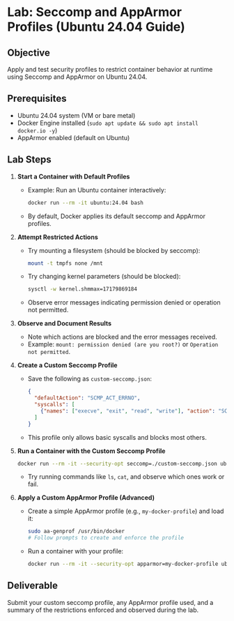 # Lab: Seccomp and AppArmor Profiles (Ubuntu 24.04 Guide)

## Objective
Apply and test security profiles to restrict container behavior at runtime using Seccomp and AppArmor on Ubuntu 24.04.

## Prerequisites
- Ubuntu 24.04 system (VM or bare metal)
- Docker Engine installed (`sudo apt update && sudo apt install docker.io -y`)
- AppArmor enabled (default on Ubuntu)

## Lab Steps

1. **Start a Container with Default Profiles**
   - Example: Run an Ubuntu container interactively:
     ```bash
     docker run --rm -it ubuntu:24.04 bash
     ```
   - By default, Docker applies its default seccomp and AppArmor profiles.

2. **Attempt Restricted Actions**
   - Try mounting a filesystem (should be blocked by seccomp):
     ```bash
     mount -t tmpfs none /mnt
     ```
   - Try changing kernel parameters (should be blocked):
     ```bash
     sysctl -w kernel.shmmax=17179869184
     ```
   - Observe error messages indicating permission denied or operation not permitted.

3. **Observe and Document Results**
   - Note which actions are blocked and the error messages received.
   - Example: `mount: permission denied (are you root?)` or `Operation not permitted`.

4. **Create a Custom Seccomp Profile**
   - Save the following as `custom-seccomp.json`:
     ```json
     {
       "defaultAction": "SCMP_ACT_ERRNO",
       "syscalls": [
         {"names": ["execve", "exit", "read", "write"], "action": "SCMP_ACT_ALLOW"}
       ]
     }
     ```
   - This profile only allows basic syscalls and blocks most others.

5. **Run a Container with the Custom Seccomp Profile**
   ```bash
   docker run --rm -it --security-opt seccomp=./custom-seccomp.json ubuntu:24.04 bash
   ```
   - Try running commands like `ls`, `cat`, and observe which ones work or fail.

6. **Apply a Custom AppArmor Profile (Advanced)**
   - Create a simple AppArmor profile (e.g., `my-docker-profile`) and load it:
     ```bash
     sudo aa-genprof /usr/bin/docker
     # Follow prompts to create and enforce the profile
     ```
   - Run a container with your profile:
     ```bash
     docker run --rm -it --security-opt apparmor=my-docker-profile ubuntu:24.04 bash
     ```

## Deliverable
Submit your custom seccomp profile, any AppArmor profile used, and a summary of the restrictions enforced and observed during the lab.

